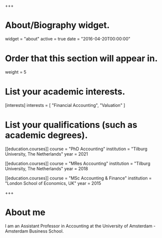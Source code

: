 +++
# About/Biography widget.
widget = "about"
active = true
date = "2016-04-20T00:00:00"

# Order that this section will appear in.
weight = 5

# List your academic interests.
[interests]
  interests = [
    "Financial Accounting",
    "Valuation"
  ]

# List your qualifications (such as academic degrees).
[[education.courses]]
  course = "PhD Accounting"
  institution = "Tilburg University, The Netherlands"
  year = 2021
  
[[education.courses]]
  course = "MRes Accounting"
  institution = "Tilburg University, The Netherlands"
  year = 2018

[[education.courses]]
  course = "MSc Accounting & Finance"
  institution = "London School of Economics, UK"
  year = 2015
 
+++

# About me

I am an Assistant Professor in Accounting at the University of Amsterdam - Amsterdam Business School.